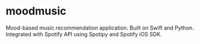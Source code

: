 # moodmusic

Mood-based music recommendation application. 
Built on Swift and Python. 
Integrated with Spotify API using Spotipy and Spotify iOS SDK.
